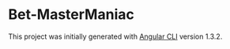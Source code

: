 # Bet-MasterManiac

This project was initially generated with [Angular CLI](https://github.com/angular/angular-cli) version 1.3.2.

